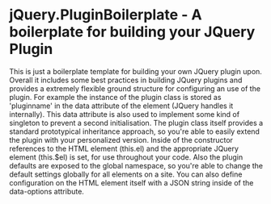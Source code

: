 jQuery.PluginBoilerplate - A boilerplate for building your JQuery Plugin
==================================================

This is just a boilerplate template for building your own JQuery plugin upon. Overall it includes some best practices in
building JQuery plugins and provides a extremely flexible ground structure for configuring an use of the plugin. For example
the instance of the plugin class is stored as 'pluginname' in the data attribute
of the element (JQuery handles it internally). This data attribute is also used to implement some kind of singleton to
prevent a second initialisation. The plugin class itself provides a standard prototypical inheritance approach, so you're
able to easily extend the plugin with your personalized version. Inside of the constructor references to the HTML element
(this.el) and the appropriate JQuery element (this.$el) is set, for use throughout your code. Also the plugin defaults are exposed
to the global namespace, so you're able to change the default settings globally for all elements on a site. You can also
define configuration on the HTML element itself with a JSON string inside of the data-options attribute.
